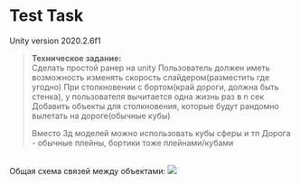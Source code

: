 <h1>Test Task</h1>
Unity version 2020.2.6f1 </br>
<blockquote>
<strong>Техническое задание: </strong></br>
Сделать простой ранер на unity
Пользователь должен иметь возможность изменять скорость слайдером(разместить где угодно)
При столкновении с бортом(край дороги, должна быть стенка), у пользователя вычитается одна жизнь раз в n сек
Добавить объекты для столкновения, которые будут рандомно вылетать на дороге(обычные кубы)

Вместо 3д моделей можно использовать кубы сферы и тп
Дорога - обычные плейны, бортики тоже плейнами/кубами
</blockquote> </br>
Общая схема связей между объектами:
<img src="https://sun9-53.userapi.com/impg/fqvSgsHB8X2GvreKN2awZeAOZMpdKl4oTJoW8A/0tNlBcgqZU0.jpg?size=830x805&quality=96&sign=33eca387f70648b632c20e917d451b44&type=album"></img>
